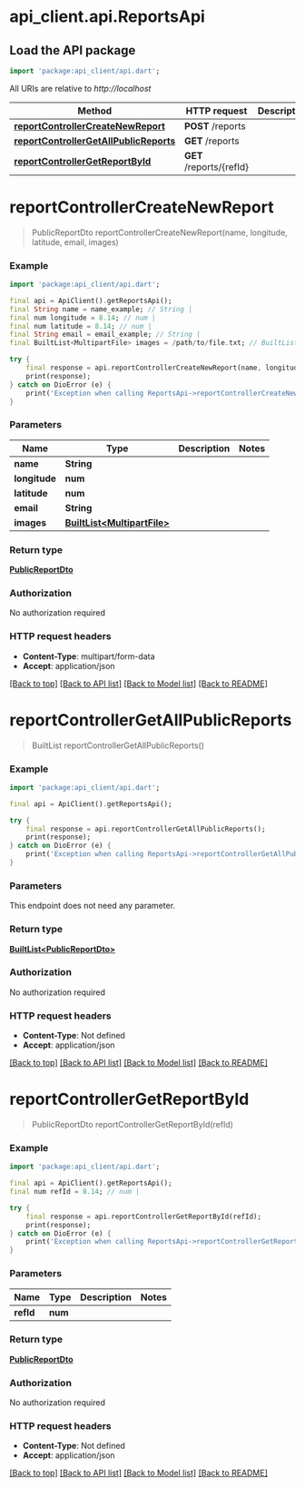 # api_client.api.ReportsApi

## Load the API package
```dart
import 'package:api_client/api.dart';
```

All URIs are relative to *http://localhost*

Method | HTTP request | Description
------------- | ------------- | -------------
[**reportControllerCreateNewReport**](ReportsApi.md#reportcontrollercreatenewreport) | **POST** /reports | 
[**reportControllerGetAllPublicReports**](ReportsApi.md#reportcontrollergetallpublicreports) | **GET** /reports | 
[**reportControllerGetReportById**](ReportsApi.md#reportcontrollergetreportbyid) | **GET** /reports/{refId} | 


# **reportControllerCreateNewReport**
> PublicReportDto reportControllerCreateNewReport(name, longitude, latitude, email, images)



### Example
```dart
import 'package:api_client/api.dart';

final api = ApiClient().getReportsApi();
final String name = name_example; // String | 
final num longitude = 8.14; // num | 
final num latitude = 8.14; // num | 
final String email = email_example; // String | 
final BuiltList<MultipartFile> images = /path/to/file.txt; // BuiltList<MultipartFile> | 

try {
    final response = api.reportControllerCreateNewReport(name, longitude, latitude, email, images);
    print(response);
} catch on DioError (e) {
    print('Exception when calling ReportsApi->reportControllerCreateNewReport: $e\n');
}
```

### Parameters

Name | Type | Description  | Notes
------------- | ------------- | ------------- | -------------
 **name** | **String**|  | 
 **longitude** | **num**|  | 
 **latitude** | **num**|  | 
 **email** | **String**|  | 
 **images** | [**BuiltList&lt;MultipartFile&gt;**](MultipartFile.md)|  | 

### Return type

[**PublicReportDto**](PublicReportDto.md)

### Authorization

No authorization required

### HTTP request headers

 - **Content-Type**: multipart/form-data
 - **Accept**: application/json

[[Back to top]](#) [[Back to API list]](../README.md#documentation-for-api-endpoints) [[Back to Model list]](../README.md#documentation-for-models) [[Back to README]](../README.md)

# **reportControllerGetAllPublicReports**
> BuiltList<PublicReportDto> reportControllerGetAllPublicReports()



### Example
```dart
import 'package:api_client/api.dart';

final api = ApiClient().getReportsApi();

try {
    final response = api.reportControllerGetAllPublicReports();
    print(response);
} catch on DioError (e) {
    print('Exception when calling ReportsApi->reportControllerGetAllPublicReports: $e\n');
}
```

### Parameters
This endpoint does not need any parameter.

### Return type

[**BuiltList&lt;PublicReportDto&gt;**](PublicReportDto.md)

### Authorization

No authorization required

### HTTP request headers

 - **Content-Type**: Not defined
 - **Accept**: application/json

[[Back to top]](#) [[Back to API list]](../README.md#documentation-for-api-endpoints) [[Back to Model list]](../README.md#documentation-for-models) [[Back to README]](../README.md)

# **reportControllerGetReportById**
> PublicReportDto reportControllerGetReportById(refId)



### Example
```dart
import 'package:api_client/api.dart';

final api = ApiClient().getReportsApi();
final num refId = 8.14; // num | 

try {
    final response = api.reportControllerGetReportById(refId);
    print(response);
} catch on DioError (e) {
    print('Exception when calling ReportsApi->reportControllerGetReportById: $e\n');
}
```

### Parameters

Name | Type | Description  | Notes
------------- | ------------- | ------------- | -------------
 **refId** | **num**|  | 

### Return type

[**PublicReportDto**](PublicReportDto.md)

### Authorization

No authorization required

### HTTP request headers

 - **Content-Type**: Not defined
 - **Accept**: application/json

[[Back to top]](#) [[Back to API list]](../README.md#documentation-for-api-endpoints) [[Back to Model list]](../README.md#documentation-for-models) [[Back to README]](../README.md)

